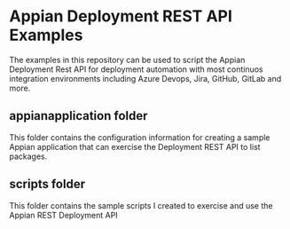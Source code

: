 # Appian Deployment REST API Examples
The examples in this repository can be used to script the Appian Deployment Rest API for deployment automation with most continuos integration environments including Azure Devops, Jira, GitHub, GitLab and more. 

## appianapplication folder
This folder contains the configuration information for creating a sample Appian application that can exercise the Deployment REST API to list packages. 

## scripts folder
This folder contains the sample scripts I created to exercise and use the Appian REST Deployment API

